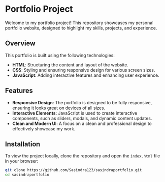 # Portfolio Project

Welcome to my portfolio project! This repository showcases my personal portfolio website, designed to highlight my skills, projects, and experience.

## Overview

This portfolio is built using the following technologies:
- **HTML**: Structuring the content and layout of the website.
- **CSS**: Styling and ensuring responsive design for various screen sizes.
- **JavaScript**: Adding interactive features and enhancing user experience.

## Features

- **Responsive Design**: The portfolio is designed to be fully responsive, ensuring it looks great on devices of all sizes.
- **Interactive Elements**: JavaScript is used to create interactive components, such as sliders, modals, and dynamic content updates.
- **Clean and Modern UI**: A focus on a clean and professional design to effectively showcase my work.

## Installation

To view the project locally, clone the repository and open the `index.html` file in your browser:

```sh
git clone https://github.com/Sasindra123/sasindraportfolio.git
cd sasindraportfolio
